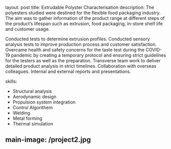 layout: post
title: Extrudable Polyster Characterisation
description:  The polyesters studied were destined for the flexible food packaging industry. The aim was to gather information of the product range at different steps of the product’s lifespan such as extrusion, food packaging, in-store shelf life and customer usage.

Conducted tests to determine extrusion profiles.
Conducted sensory analysis tests to improve production process and customer satisfaction. Overcame health and safety concerns for the taste test during the COVID-19 pandemic by creating a temporary protocol and ensuring strict guidelines for the testers as well as the preparation.
Transverse team work to deliver detailed product analysis in strict timelines.
Collaboration with overseas colleagues.
Internal and external reports and presentations.

skills: 
  - Structural analysis
  - Aerodynamic design
  - Propulsion system integration
  - Control Algorithem 
  - Welding
  - Metal forming
  - Thermal simulation

main-image: /project2.jpg
---
